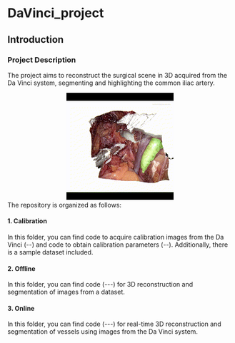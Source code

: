 # DaVinci_project
## Introduction
### Project Description

The project aims to reconstruct the surgical scene in 3D acquired from the Da Vinci system, segmenting and highlighting the common iliac artery.

<center>
  <img src="Result.gif" alt="Alt Text">
</center>
The repository is organized as follows:

#### 1. Calibration
In this folder, you can find code to acquire calibration images from the Da Vinci (--) and code to obtain calibration parameters (--). Additionally, there is a sample dataset included.

#### 2. Offline
In this folder, you can find code (---) for 3D reconstruction and segmentation of images from a dataset.

#### 3. Online
In this folder, you can find code (---) for real-time 3D reconstruction and segmentation of vessels using images from the Da Vinci system.
